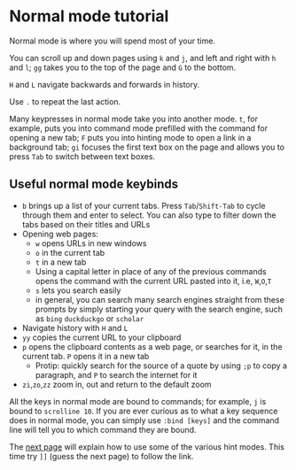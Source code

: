 # Normal mode tutorial

Normal mode is where you will spend most of your time.

You can scroll up and down pages using `k` and `j`, and left and right with `h` and `l`; `gg` takes you to the top of the page and `G` to the bottom.

`H` and `L` navigate backwards and forwards in history.

Use `.` to repeat the last action.

Many keypresses in normal mode take you into another mode. `t`, for example, puts you into command mode prefilled with the command for opening a new tab; `F` puts you into hinting mode to open a link in a background tab; `gi` focuses the first text box on the page and allows you to press `Tab` to switch between text boxes.

## Useful normal mode keybinds

- `b` brings up a list of your current tabs. Press `Tab`/`Shift-Tab` to cycle through them and enter to select. You can also type to filter down the tabs based on their titles and URLs
- Opening web pages:
    - `w` opens URLs in new windows
    - `o` in the current tab
    - `t` in a new tab
    - Using a capital letter in place of any of the previous commands opens the command with the current URL pasted into it, i.e, `W`,`O`,`T`
    - `s` lets you search easily
    - in general, you can search many search engines straight from these prompts by simply starting your query with the search engine, such as `bing` `duckduckgo` or `scholar`
- Navigate history with `H` and `L`
- `yy` copies the current URL to your clipboard
- `p` opens the clipboard contents as a web page, or searches for it, in the current tab. `P` opens it in a new tab
    - Protip: quickly search for the source of a quote by using `;p` to copy a paragraph, and `P` to search the internet for it
- `zi`,`zo`,`zz` zoom in, out and return to the default zoom


All the keys in normal mode are bound to commands; for example, `j` is bound to `scrolline 10`. If you are ever curious as to what a key sequence does in normal mode, you can simply use `:bind [keys]` and the command line will tell you to which command they are bound.

The [next page](./hint_mode.html) will explain how to use some of the various hint modes. This time try `]]` (guess the next page) to follow the link.
